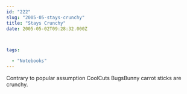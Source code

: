 ```yaml
---
id: "222"
slug: "2005-05-stays-crunchy"
title: "Stays Crunchy"
date: 2005-05-02T09:28:32.000Z



tags:

  - "Notebooks"
---
```

<div class="sqs-html-content">
  <p>Contrary to popular assumption CoolCuts BugsBunny carrot sticks are crunchy.</p>
</div>
